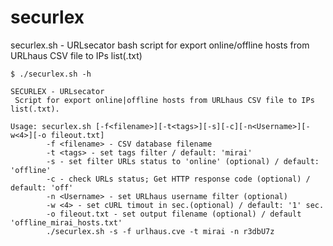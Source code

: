 # securlex
securlex.sh - URLsecator bash script for export online/offline hosts from URLhaus CSV file to IPs list(.txt)

```console
$ ./securlex.sh -h

SECURLEX - URLsecator
 Script for export online|offline hosts from URLhaus CSV file to IPs list(.txt).

Usage: securlex.sh [-f<filename>][-t<tags>][-s][-c][-n<Username>][-w<4>][-o fileout.txt]
        -f <filename> - CSV database filename
        -t <tags> - set tags filter / default: 'mirai'
        -s - set filter URLs status to 'online' (optional) / default: 'offline'
        -c - check URLs status; Get HTTP response code (optional) / default: 'off'
        -n <Username> - set URLhaus username filter (optional)
        -w <4> - set cURL timout in sec.(optional) / default: '1' sec.
        -o fileout.txt - set output filename (optional) / default 'offline_mirai_hosts.txt'
        ./securlex.sh -s -f urlhaus.cve -t mirai -n r3dbU7z
```
